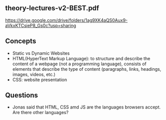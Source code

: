 ## theory-lectures-v2-BEST.pdf

https://drive.google.com/drive/folders/1ag9XK4aQS0Aux9-aVkxKTCsieP8_Gs0c?usp=sharing

## Concepts
- Static vs Dynamic Websites
- HTML(HyperText Markup Language): to structure and describe the content of a webpage (not a programming language), consists of elements that describe the type of content (paragraphs, links, headings, images, videos, etc.)
- CSS: website presentation

## Questions
- Jonas said that HTML, CSS amd JS are the languages browsers accept. Are there other languages?